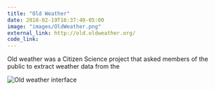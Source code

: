 ```yaml
---
title: "Old Weather"
date: 2018-02-19T16:37:40-05:00
image: "images/OldWeather.png"
external_link: http://old.oldweather.org/
code_link:
---
```


Old weather was a Citizen Science project that asked members of the public to
extract weather data from the

![Old weather interface]()
